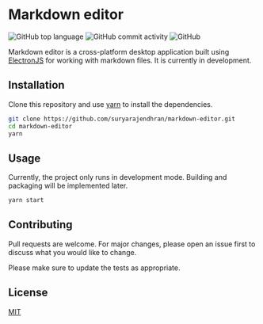 # Markdown editor

![GitHub top language](https://img.shields.io/github/languages/top/suryarajendhran/markdown-editor)
![GitHub commit activity](https://img.shields.io/github/commit-activity/m/suryarajendhran/markdown-editor)
![GitHub](https://img.shields.io/github/license/suryarajendhran/markdown-editor)

 Markdown editor is a cross-platform desktop application built using [ElectronJS](https://www.electronjs.org/) for working with markdown files. It is currently in development.

## Installation

Clone this repository and use [yarn](https://classic.yarnpkg.com/en/docs/install) to install the dependencies.

```bash
git clone https://github.com/suryarajendhran/markdown-editor.git
cd markdown-editor
yarn
```

## Usage
Currently, the project only runs in development mode. Building and packaging will be implemented later.

```bash
yarn start
```

## Contributing
Pull requests are welcome. For major changes, please open an issue first to discuss what you would like to change.

Please make sure to update the tests as appropriate.

## License
[MIT](https://choosealicense.com/licenses/mit/)
